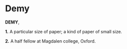 # Demy

**DEMY**,

**1.** A particular size of paper; a kind of paper of small size.

**2.** A half fellow at Magdalen college, Oxford.